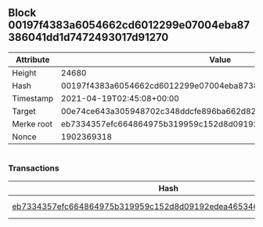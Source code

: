 ## Block 00197f4383a6054662cd6012299e07004eba87386041dd1d7472493017d91270

Attribute | Value
--- | ---
Height | 24680
Hash | 00197f4383a6054662cd6012299e07004eba87386041dd1d7472493017d91270
Timestamp | 2021-04-19T02:45:08+00:00
Target | 00e74ce643a305948702c348ddcfe896ba662d82c1a228faf4ad12250f07334e
Merke root | eb7334357efc664864975b319959c152d8d09192edea46534662eadf190a90d6
Nonce | 1902369318

```

```

### Transactions

Hash | Amount
--- | ---
[eb7334357efc664864975b319959c152d8d09192edea46534662eadf190a90d6](eb7334357efc664864975b319959c152d8d09192edea46534662eadf190a90d6.md) | 10.00000000 SKEPTI 
